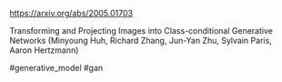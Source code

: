 https://arxiv.org/abs/2005.01703

Transforming and Projecting Images into Class-conditional Generative
  Networks (Minyoung Huh, Richard Zhang, Jun-Yan Zhu, Sylvain Paris, Aaron Hertzmann)

#generative_model #gan